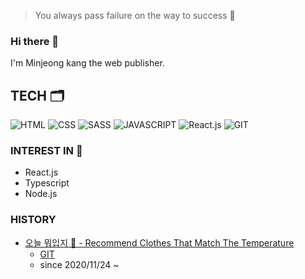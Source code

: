 > You always pass failure on the way to success 💫

### Hi there 👋
I'm Minjeong kang the web publisher.

## TECH 🗂
![HTML](https://img.shields.io/badge/-HTML-0099ff?style=for-the-badge)
![CSS](https://img.shields.io/badge/-CSS-00ffff?style=for-the-badge)
![SASS](https://img.shields.io/badge/-SASS-ff69b4?style=for-the-badge)
![JAVASCRIPT](https://img.shields.io/badge/-JAVASCRIPT-brightgreen?style=for-the-badge)
![React.js](https://img.shields.io/badge/-React.js-00cbff?style=for-the-badge)
![GIT](https://img.shields.io/badge/-GIT-000000?style=for-the-badge)

### INTEREST IN 📝
- React.js
- Typescript
- Node.js

### HISTORY
* [오늘 뭐입지 👔 - Recommend Clothes That Match The Temperature](https://mjkang0987.github.io/)
  * [GIT](https://github.com/mjkang0987/mjkang0987.github.io)
  * since 2020/11/24 ~ 